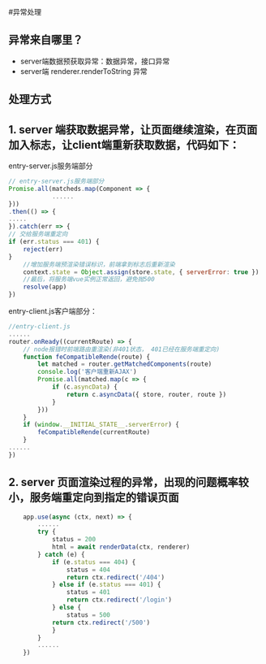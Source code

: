 #异常处理

## 异常来自哪里？
- server端数据预获取异常：数据异常，接口异常
- server端 renderer.renderToString 异常

## 处理方式

## 1. server 端获取数据异常，让页面继续渲染，在页面加入标志，让client端重新获取数据，代码如下：

entry-server.js服务端部分 

```js
// entry-server.js服务端部分 
Promise.all(matcheds.map(Component => {
			......
}))
.then(() => {
.....
}).catch(err => {
// 交给服务端重定向
if (err.status === 401) {
	reject(err)
}
	//增加服务端预渲染错误标识，前端拿到标志后重新渲染
	context.state = Object.assign(store.state, { serverError: true })
	//最后，将服务端vue实例正常返回，避免抛500
	resolve(app)
})
```

entry-client.js客户端部分：

```js
//entry-client.js
......
router.onReady((currentRoute) => {
	// node报错时前端路由重渲染(非401状态， 401已经在服务端重定向)
	function feCompatibleRende(route) {
		let matched = router.getMatchedComponents(route)
		console.log('客户端重新AJAX')
		Promise.all(matched.map(c => {
			if (c.asyncData) {
				return c.asyncData({ store, router, route })
			}
		}))
	}
	if (window.__INITIAL_STATE__.serverError) {
		feCompatibleRende(currentRoute)
	}
......
})

```

## 2. server 页面渲染过程的异常，出现的问题概率较小，服务端重定向到指定的错误页面

```js
	app.use(async (ctx, next) => {
		......
		try {
			status = 200
			html = await renderData(ctx, renderer)
		} catch (e) {
			if (e.status === 404) {
				status = 404
				return ctx.redirect('/404')
			} else if (e.status === 401) {
				status = 401
				return ctx.redirect('/login')
			} else {
				status = 500
			return ctx.redirect('/500')
			}
		}
		......
	})
```